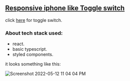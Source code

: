 ## [Responsive iphone like Toggle switch]( https://t-divya.github.io/toggle-switch/)
click [here]( https://t-divya.github.io/toggle-switch/) for toggle switch.

### About tech stack used:
- react.
- basic typescript.
- styled components.

it looks something like this:

![Screenshot 2022-05-12 11 04 04 PM](https://user-images.githubusercontent.com/40967002/168175499-92cb5fb1-04a6-4c75-89ca-c9029c21d1e4.png)
